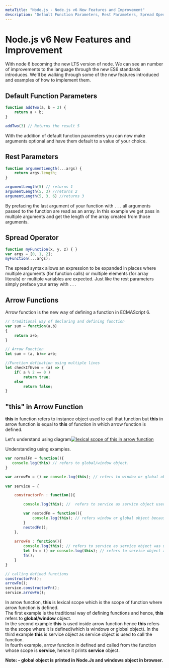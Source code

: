```yaml
---
metaTitle: "Node.js - Node.js v6 New Features and Improvement"
description: "Default Function Parameters, Rest Parameters, Spread Operator, Arrow Functions, this in Arrow Function"
---
```


# Node.js v6 New Features and Improvement


With node 6 becoming the new LTS version of node. We can see an number of improvements to the language through the new ES6 standards introduces. We'll be walking through some of the new features introduced and examples of how to implement them.



## Default Function Parameters


```js
function addTwo(a, b = 2) {
    return a + b;
}

addTwo(3) // Returns the result 5

```

With the addition of default function parameters you can now make arguments optional and have them default to a value of your choice.



## Rest Parameters


```js
function argumentLength(...args) {
    return args.length;
}

argumentLength(5) // returns 1
argumentLength(5, 3) //returns 2
argumentLength(5, 3, 6) //returns 3

```

By prefacing the last argument of your function with `...` all arguments passed to the function are read as an array. In this example we get pass in multiple arguments and get the length of the array created from those arguments.



## Spread Operator


```js
function myFunction(x, y, z) { }
var args = [0, 1, 2];
myFunction(...args);

```

The spread syntax allows an expression to be expanded in places where multiple arguments (for function calls) or multiple elements (for array literals) or multiple variables are expected. Just like the rest parameters simply preface your array with `...`



## Arrow Functions


Arrow function is the new way of defining a function in ECMAScript 6.

```js
// traditional way of declaring and defining function
var sum = function(a,b)
{
    return a+b;
}

// Arrow Function
let sum = (a, b)=> a+b;

//Function defination using multiple lines 
let checkIfEven = (a) => {
    if( a % 2 == 0 )
        return true;
    else
        return false;
}

```



## "this" in Arrow Function


****this**** in function refers to instance object used to call that function but ****this**** in arrow function is equal to **this** of function in which arrow function is defined.

Let's understand using diagram[<img src="https://i.stack.imgur.com/iRsl1.jpg" alt="lexical scope of this in arrow function" />](https://i.stack.imgur.com/iRsl1.jpg)

Understanding using examples.

```js
var normalFn = function(){
   console.log(this) // refers to global/window object.
}

var arrowFn = () => console.log(this); // refers to window or global object as function is defined in scope of global/window object
    
var service = {

    constructorFn : function(){

        console.log(this); //  refers to service as service object used to call method.

        var nestedFn = function(){
            console.log(this); // refers window or global object because no instance object was used to call this method.
        }
        nestedFn();
    },
    
    arrowFn : function(){
        console.log(this); // refers to service as service object was used to call method.
        let fn = () => console.log(this); // refers to service object as arrow function defined in function which is called using instance object.
        fn();
    } 
}

// calling defined functions
constructorFn();
arrowFn();
service.constructorFn();
service.arrowFn();

```

In arrow function, **this** is lexical scope which is the scope of function where arrow function is defined.<br />
The first example is the traditional way of defining functions and hence, **this** refers to **global/window** object.<br />
In the second example **this** is used inside arrow function hence **this** refers to the scope where it is defined(which is windows or global object).
In the third example **this** is service object as service object is used to call the function.<br />
In fourth example, arrow function in defined and called from the function whose scope is **service**, hence it prints **service** object.

**Note: - global object is printed in Node.Js and windows object in browser.**

